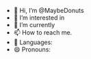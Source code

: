 - 👋 Hi, I’m @MaybeDonuts
- 👀 I’m interested in 
- 🌱 I’m currently 
- 📫 How to reach me. 
- 🧾 Languages: 
- 😄 Pronouns: 

<!---
MaybeDonuts/MaybeDonuts is a ✨ special ✨ repository because its `README.md` (this file) appears on your GitHub profile.
You can click the Preview link to take a look at your changes.
--->
